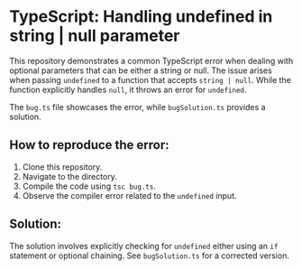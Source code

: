 # TypeScript: Handling undefined in string | null parameter

This repository demonstrates a common TypeScript error when dealing with optional parameters that can be either a string or null.  The issue arises when passing `undefined` to a function that accepts `string | null`. While the function explicitly handles `null`, it throws an error for `undefined`.

The `bug.ts` file showcases the error, while `bugSolution.ts` provides a solution.

## How to reproduce the error:
1. Clone this repository.
2. Navigate to the directory.
3. Compile the code using `tsc bug.ts`.
4. Observe the compiler error related to the `undefined` input.

## Solution:
The solution involves explicitly checking for `undefined` either using an `if` statement or optional chaining.  See `bugSolution.ts` for a corrected version.
